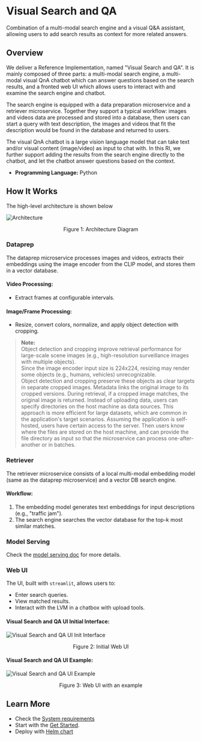 # Visual Search and QA

Combination of a multi-modal search engine and a visual Q&A assistant, allowing users to add search results as context for more related answers.


## Overview

We deliver a Reference Implementation, named "Visual Search and QA". It is mainly composed of three parts: a multi-modal search engine, a multi-modal visual QnA chatbot which can answer questions based on the search results, and a fronted web UI which allows users to interact with and examine the search engine and chatbot.

The search engine is equipped with a data preparation microservice and a retriever microservice. Together they support a typical workflow: images and videos data are processed and stored into a database, then users can start a query with text description, the images and videos that fit the description would be found in the database and returned to users.

The visual QnA chatbot is a large vision language model that can take text and/or visual content (image/video) as input to chat with. In this RI, we further support adding the results from the search engine directly to the chatbot, and let the chatbot answer questions based on the context.

-    **Programming Language:** Python


## How It Works

The high-level architecture is shown below

![Architecture](./_images/visual_search_qa_design.png)
<center>Figure 1: Architecture Diagram</center>

### Dataprep

The dataprep microservice processes images and videos, extracts their embeddings using the image encoder from the CLIP model, and stores them in a vector database. 

#### Video Processing:
-    Extract frames at configurable intervals.

#### Image/Frame Processing:
-    Resize, convert colors, normalize, and apply object detection with cropping.

> **Note:**  
> Object detection and cropping improve retrieval performance for large-scale scene images (e.g., high-resolution surveillance images with multiple objects).  
> Since the image encoder input size is 224x224, resizing may render some objects (e.g., humans, vehicles) unrecognizable.  
> Object detection and cropping preserve these objects as clear targets in separate cropped images. Metadata links the original image to its cropped versions. During retrieval, if a cropped image matches, the original image is returned.
Instead of uploading data, users can specify directories on the host machine as data sources. This approach is more efficient for large datasets, which are common in the application's target scenarios. Assuming the application is self-hosted, users have certain access to the server. Then users know where the files are stored on the host machine, and can provide the file directory as input so that the microservice can process one-after-another or in batches.  

### Retriever

The retriever microservice consists of a local multi-modal embedding model (same as the dataprep microservice) and a vector DB search engine.  

#### Workflow:
1. The embedding model generates text embeddings for input descriptions (e.g., "traffic jam").
2. The search engine searches the vector database for the top-k most similar matches.

### Model Serving

Check the [model serving doc](https://github.com/open-edge-platform/edge-ai-libraries/tree/main/microservices) for more details.

### Web UI
The UI, built with `streamlit`, allows users to:
-    Enter search queries.
-    View matched results.
-    Interact with the LVM in a chatbox with upload tools.

#### Visual Search and QA UI Initial Interface:
![Visual Search and QA UI Init Interface](./_images/web_ui.png)
<center>Figure 2: Initial Web UI</center>


#### Visual Search and QA UI Example:
![Visual Search and QA UI Example](./_images/web_ui_res.png)
<center>Figure 3: Web UI with an example</center>


## Learn More
-    Check the [System requirements](./system-requirements.md)
-    Start with the [Get Started](./get-started.md).
-    Deploy with [Helm chart](./deploy-with-helm.md)